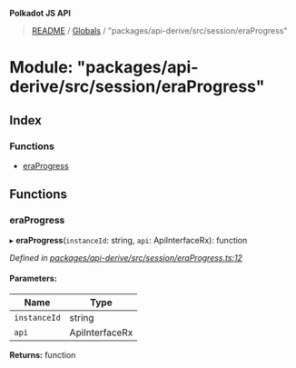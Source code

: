**Polkadot JS API**

> [README](../README.md) / [Globals](../globals.md) / "packages/api-derive/src/session/eraProgress"

# Module: "packages/api-derive/src/session/eraProgress"

## Index

### Functions

* [eraProgress](_packages_api_derive_src_session_eraprogress_.md#eraprogress)

## Functions

### eraProgress

▸ **eraProgress**(`instanceId`: string, `api`: ApiInterfaceRx): function

*Defined in [packages/api-derive/src/session/eraProgress.ts:12](https://github.com/polkadot-js/api/blob/5577723b7/packages/api-derive/src/session/eraProgress.ts#L12)*

#### Parameters:

Name | Type |
------ | ------ |
`instanceId` | string |
`api` | ApiInterfaceRx |

**Returns:** function
